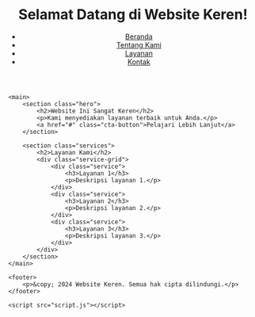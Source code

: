 <!DOCTYPE html>
<html lang="en">
<head>
    <meta charset="UTF-8">
    <meta name="viewport" content="width=device-width, initial-scale=1.0">
    <title>Website Keren</title>
    <link rel="stylesheet" href="style.css">
</head>
<body>
    <header>
        <h1>Selamat Datang di Website Keren!</h1>
        <nav>
            <ul>
                <li><a href="#">Beranda</a></li>
                <li><a href="#">Tentang Kami</a></li>
                <li><a href="#">Layanan</a></li>
                <li><a href="#">Kontak</a></li>
            </ul>
        </nav>
    </header>

    <main>
        <section class="hero">
            <h2>Website Ini Sangat Keren</h2>
            <p>Kami menyediakan layanan terbaik untuk Anda.</p>
            <a href="#" class="cta-button">Pelajari Lebih Lanjut</a>
        </section>

        <section class="services">
            <h2>Layanan Kami</h2>
            <div class="service-grid">
                <div class="service">
                    <h3>Layanan 1</h3>
                    <p>Deskripsi layanan 1.</p>
                </div>
                <div class="service">
                    <h3>Layanan 2</h3>
                    <p>Deskripsi layanan 2.</p>
                </div>
                <div class="service">
                    <h3>Layanan 3</h3>
                    <p>Deskripsi layanan 3.</p>
                </div>
            </div>
        </section>
    </main>

    <footer>
        <p>&copy; 2024 Website Keren. Semua hak cipta dilindungi.</p>
    </footer>

    <script src="script.js"></script>
</body>
</html>
